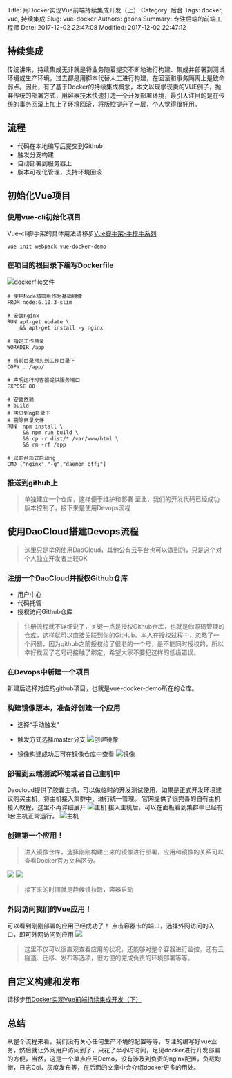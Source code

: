 Title: 用Docker实现Vue前端持续集成开发（上）
Category: 后台
Tags: docker, vue, 持续集成
Slug: vue-docker
Authors: geons
Summary: 专注后端的前端工程师
Date: 2017-12-02 22:47:08
Modified: 2017-12-02 22:47:12

## 持续集成
传统讲来，持续集成无非就是将业务随着提交不断地进行构建、集成并部署到测试环境或生产环境，过去都是用脚本代替人工进行构建，在回滚和事务隔离上是致命弱点。因此，有了基于Docker的持续集成概念，本文以现学现卖的VUE例子，抛弃传统的部署方式，用容器技术快速打造一个开发部署环境，最引人注目的是在传统的事务回滚上加上了环境回滚，将版控提升了一层，个人觉得很好用。

## 流程
- 代码在本地编写后提交到Github
- 触发分支构建
- 自动部署到服务器上
- 版本可视化管理，支持环境回滚

## 初始化Vue项目

### 使用vue-cli初始化项目

Vue-cli脚手架的具体用法请移步[Vue脚手架-手摸手系列](http://geons.me/fast-study-vue.html)

```shell
vue init webpack vue-docker-demo
```

### 在项目的根目录下编写Dockerfile
![dockerfile文件](http://oyc3sy7c4.bkt.clouddn.com/vue-docker-dockerfile.png)
```docker
# 使用Node精简版作为基础镜像
FROM node:6.10.3-slim

# 安装nginx
RUN apt-get update \    
    && apt-get install -y nginx

# 指定工作目录
WORKDIR /app

# 当前目录拷贝到工作目录下
COPY . /app/

# 声明运行时容器提供服务端口
EXPOSE 80

# 安装依赖
# build
# 拷贝到ng目录下
# 删除目录文件
RUN  npm install \
     && npm run build \     
     && cp -r dist/* /var/www/html \     
     && rm -rf /app

# 以前台形式启动ng
CMD ["nginx","-g","daemon off;"]
```

### 推送到github上
> 单独建立一个仓库，这样便于维护和部署
至此，我们的开发代码已经成功版本控制了，接下来是使用Devops流程

## 使用DaoCloud搭建Devops流程
> 这里只是举例使用DaoCloud，其他公有云平台也可以做到的，只是这个对个人独立开发者比较OK

### 注册一个DaoCloud并授权Github仓库
- 用户中心
- 代码托管
- 授权访问Github仓库
> 注册流程就不详细说了，关键一点是授权Github仓库，也就是你源码管理的仓库，这样就可以直接关联到你的GitHub。本人在授权过程中，忽略了一个问题，因为github之前授权给了很老的一个号，是不能同时授权的，所以幸好找回了老号码接触了绑定，希望大家不要犯这样的低级错误。

### 在Devops中新建一个项目
新建后选择对应的github项目，也就是vue-docker-demo所在的仓库。

### 构建镜像版本，准备好创建一个应用
- 选择“手动触发”
- 触发方式选择master分支
![创建镜像](https://user-gold-cdn.xitu.io/2017/11/21/15fdf12d8a14e5ea?imageView2/0/w/1280/h/960/format/webp/ignore-error/1)

- 镜像构建成功后可在镜像仓库中查看
![镜像](https://user-gold-cdn.xitu.io/2017/11/21/15fdf152e156f10d?imageView2/0/w/1280/h/960/format/webp/ignore-error/1)

### 部署到云端测试环境或者自己主机中
Daocloud提供了胶囊主机，可以做临时的开发测试使用，如果是正式开发环境建议购买主机，将主机接入集群中，进行统一管理。
官网提供了很完善的自有主机接入教程，这里不再详细展开
![主机](https://user-gold-cdn.xitu.io/2017/11/21/15fdf0e8b7f97804?imageView2/0/w/1280/h/960/format/webp/ignore-error/1)
接入主机后，可以在面板看到集群中已经有1台主机正常运行。
![主机](https://user-gold-cdn.xitu.io/2017/11/21/15fdf1d36fd5a210?imageView2/0/w/1280/h/960/format/webp/ignore-error/1)

### 创建第一个应用！
> 进入镜像仓库，选择刚刚构建出来的镜像进行部署，应用和镜像的关系可以查看Docker官方文档区分。

![](https://user-gold-cdn.xitu.io/2017/11/21/15fdf1c416ab9539?imageView2/0/w/1280/h/960/format/webp/ignore-error/1)
![](https://user-gold-cdn.xitu.io/2017/11/21/15fdf1f270b7eb89?imageView2/0/w/1280/h/960/format/webp/ignore-error/1)

> 接下来的时间就是静候镜拉取，容器启动

### 外网访问我们的Vue应用！
可以看到刚刚部署的应用已经成功了！
点击容器卡的端口，选择外网访问的入口，即可外网访问到应用
![](http://oyc3sy7c4.bkt.clouddn.com/vue-docker-daocloud.png)

> 这里不仅可以很直观查看应用的状况，还能够对整个容器进行监控，还有云隧道、迁移、发布等选项，很方便的完成负责的环境部署等等。

## 自定义构建和发布
请移步[用Docker实现Vue前端持续集成开发（下）]()

## 总结
从整个流程来看，我们没有关心任何生产环境的配置等等，专注的编写好vue业务，然后就让外网用户访问到了，只花了半小时时间，足见docker进行开发部署的方便，当然，这是一个单点应用Demo，没有涉及到负责的nginx配置，负载均衡，日志Col，灰度发布等，在后面的文章中会介绍docker更多的用处。